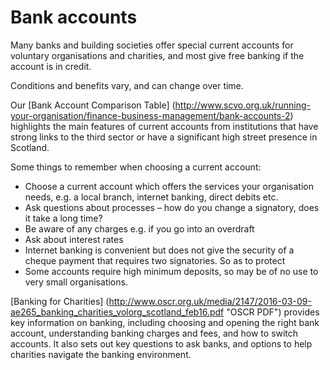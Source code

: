 # Bank accounts

Many banks and building societies offer special current accounts for voluntary organisations and charities, and most give free banking if the account is in credit.

Conditions and benefits vary, and can change over time.

Our [Bank Account Comparison Table] (http://www.scvo.org.uk/running-your-organisation/finance-business-management/bank-accounts-2) highlights the main features of current accounts from institutions that have strong links to the third sector or have a significant high street presence in Scotland. 

Some things to remember when choosing a current account:

* Choose a current account which offers the services your organisation needs, e.g. a local branch, internet banking, direct debits etc.
* Ask questions about processes – how do you change a signatory, does it take a long time?
* Be aware of any charges e.g. if you go into an overdraft
* Ask about interest rates
* Internet banking is convenient but does not give the security of a cheque payment that requires two signatories. So as to protect 
* Some accounts require high minimum deposits, so may be of no use to very small organisations.

[Banking for Charities] (http://www.oscr.org.uk/media/2147/2016-03-09-ae265_banking_charities_volorg_scotland_feb16.pdf "OSCR PDF") provides key information on banking, including choosing and opening the right bank account, understanding banking charges and fees, and how to switch accounts.  It also sets out key questions to ask banks, and options to help charities navigate the banking environment.

